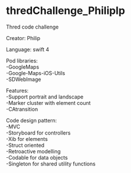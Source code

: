 # thredChallenge_PhilipIp
Thred code challenge  
  
Creator: Philip  
  
Language: swift 4  
  
Pod libraries:  
-GoogleMaps  
-Google-Maps-iOS-Utils  
-SDWebImage  


Features:  
-Support portrait and landscape  
-Marker cluster with element count  
-CAtransition  
  
Code design pattern:  
-MVC  
-Storyboard for controllers  
-Xib for elements  
-Struct oriented  
-Retroactive modelling  
-Codable for data objects  
-Singleton for shared utility functions  
